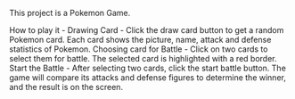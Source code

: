 This project is a Pokemon Game.

How to play it -
 Drawing Card - Click the draw card button to get a random Pokemon card. Each card shows the picture, name, attack and defense statistics of Pokemon.
 Choosing card for Battle - Click on two cards to select them for battle. The selected card is highlighted with a red border.
 Start the Battle - After selecting two cards, click the start battle button. The game will compare its attacks and defense figures to determine the winner, and the result is on the screen.
